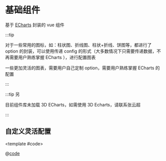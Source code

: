 # 基础组件

基于 [ECharts](https://echarts.apache.org/handbook/zh/get-started/) 封装的 vue 组件

:::tip

对于一些常用的图标，如：柱状图、折线图、柱状+折线、饼图等，都进行了 option 的封装，可以使用传递 config 的形式（大多数情况下只需要传递数据，不再需要用户熟练掌握 ECharts ），进行配置图表

一些更加灵活的图表，需要用户自己定制 option，需要用户熟练掌握 ECharts 的配置

:::

:::tip 另

目前组件库未加载 3D ECharts，如需使用 3D Echarts，请联系张云超

:::

## 自定义灵活配置

<demo-block>

<Charts-custom />

<template #code>

@[code](@demoroot/Charts/custom.vue)

</template>

</demo-block>
